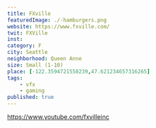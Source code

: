```yaml
---
title: FXville
featuredImage: ./-hamburgers.png
website: https://www.fxville.com/
twit: FXVille
inst: 
category: F
city: Seattle
neighborhood: Queen Anne
size: Small (1-10)
place: [-122.3594721558239,47.621234657316265]
tags:
    - vfx
    - gaming
published: true
---
```


https://www.youtube.com/fxvilleinc
